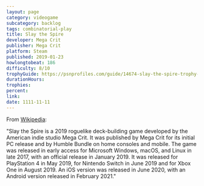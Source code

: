 ```yaml
---
layout: page
category: videogame
subcategory: backlog
tags: combinatorial-play
title: Slay the Spire
developer: Mega Crit
publisher: Mega Crit
platform: Steam
published: 2019-01-23
howlongtobeat: 186
difficulty: 8/10
trophyGuide: https://psnprofiles.com/guide/14674-slay-the-spire-trophy-guide
durationHours:
trophies:
percent:
link:
date: 1111-11-11
---
```


From [Wikipedia](https://en.wikipedia.org/wiki/Slay_the_Spire):

"Slay the Spire is a 2019 roguelike deck-building game developed by the American indie studio Mega Crit. It was published by Mega Crit for its initial PC release and by Humble Bundle on home consoles and mobile. The game was released in early access for Microsoft Windows, macOS, and Linux in late 2017, with an official release in January 2019. It was released for PlayStation 4 in May 2019, for Nintendo Switch in June 2019 and for Xbox One in August 2019. An iOS version was released in June 2020, with an Android version released in February 2021."
